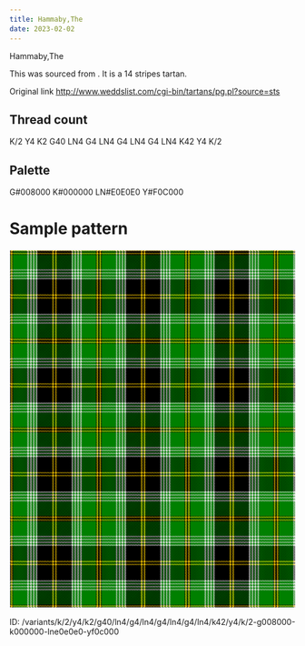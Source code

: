 ```yaml
---
title: Hammaby,The
date: 2023-02-02
---
```

Hammaby,The

This was sourced from <no value>.  It is a 14 stripes tartan.

Original link http://www.weddslist.com/cgi-bin/tartans/pg.pl?source=sts

## Thread count
K/2 Y4 K2 G40 LN4 G4 LN4 G4 LN4 G4 LN4 K42 Y4 K/2

## Palette
G#008000 K#000000 LN#E0E0E0 Y#F0C000

# Sample pattern

![Tartan detail](tartan.png "K/2 Y4 K2 G40 LN4 G4 LN4 G4 LN4 G4 LN4 K42 Y4 K/2 tartan")

ID: /variants/k/2/y4/k2/g40/ln4/g4/ln4/g4/ln4/g4/ln4/k42/y4/k/2-g008000-k000000-lne0e0e0-yf0c000